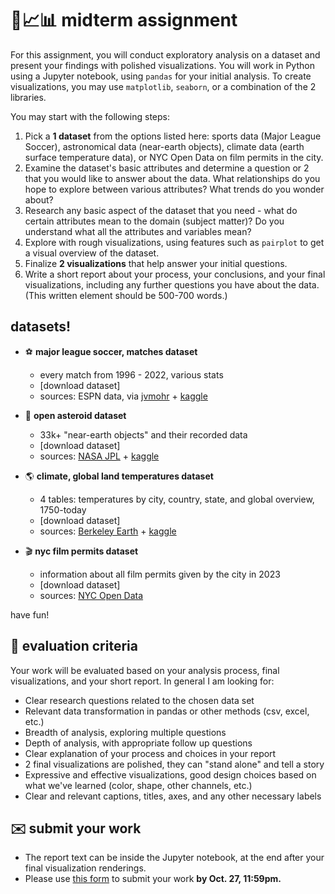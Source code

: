 # 🤖📈📊 midterm assignment

For this assignment, you will conduct exploratory analysis on a dataset and present your findings with polished visualizations. You will work in Python using a Jupyter notebook, using `pandas` for your initial analysis. To create visualizations, you may use `matplotlib`, `seaborn`, or a combination of the 2 libraries.

You may start with the following steps:

1. Pick a **1 dataset** from the options listed here: sports data (Major League Soccer), astronomical data (near-earth objects), climate data (earth surface temperature data), or NYC Open Data on film permits in the city.
2. Examine the dataset's basic attributes and determine a question or 2 that you would like to answer about the data. What relationships do you hope to explore between various attributes? What trends do you wonder about?
3. Research any basic aspect of the dataset that you need - what do certain attributes mean to the domain (subject matter)? Do you understand what all the attributes and variables mean?
4. Explore with rough visualizations, using features such as `pairplot` to get a visual overview of the dataset.  
5. Finalize **2 visualizations** that help answer your initial questions.
6. Write a short report about your process, your conclusions, and your final visualizations, including any further questions you have about the data. (This written element should be 500-700 words.)

## datasets!

- ⚽️ **major league soccer, matches dataset**
  - every match from 1996 - 2022, various stats
  - [download dataset]
  - sources: ESPN data, via [jvmohr](https://github.com/jvmohr/dataScience/tree/master) + [kaggle](https://www.kaggle.com/datasets/josephvm/major-league-soccer-dataset/data)
 
- 💫 **open asteroid dataset**
  - 33k+ "near-earth objects" and their recorded data
  - [download dataset]
  - sources: [NASA JPL](https://ssd.jpl.nasa.gov/tools/sbdb_query.html) + [kaggle](https://www.kaggle.com/datasets/sakhawat18/asteroid-dataset)

- 🌎 **climate, global land temperatures dataset**
  - 4 tables: temperatures by city, country, state, and global overview, 1750-today
  - [download dataset]
  - sources: [Berkeley Earth](https://berkeleyearth.org/data/) + [kaggle](https://www.kaggle.com/datasets/berkeleyearth/climate-change-earth-surface-temperature-data)
 
- 🎬 **nyc film permits dataset**
  - information about all film permits given by the city in 2023
  - [download dataset]
  - sources: [NYC Open Data](https://data.cityofnewyork.us/City-Government/Film-Permits/tg4x-b46p)
 
have fun!

## 🔎 evaluation criteria

Your work will be evaluated based on your analysis process, final visualizations, and your short report. In general I am looking for:
  - Clear research questions related to the chosen data set
  - Relevant data transformation in pandas or other methods (csv, excel, etc.)
  - Breadth of analysis, exploring multiple questions
  - Depth of analysis, with appropriate follow up questions
  - Clear explanation of your process and choices in your report  
  - 2 final visualizations are polished, they can "stand alone" and tell a story
  - Expressive and effective visualizations, good design choices based on what we've learned (color, shape, other channels, etc.)
  - Clear and relevant captions, titles, axes, and any other necessary labels

## ✉️ submit your work 
  - The report text can be inside the Jupyter notebook, at the end after your final visualization renderings.
  - Please use [this form](https://airtable.com/appJ1zoJbOnRhJYPQ/shrCU8LYwR5EtMVPf) to submit your work **by Oct. 27, 11:59pm.**

